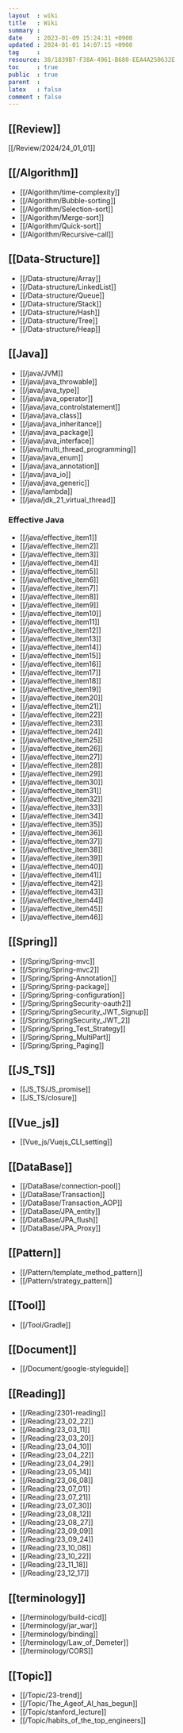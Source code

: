 ```yaml
---
layout  : wiki
title   : Wiki
summary : 
date    : 2023-01-09 15:24:31 +0900
updated : 2024-01-01 14:07:15 +0900
tag     : 
resource: 38/1839B7-F38A-4961-B680-EEA4A250632E
toc     : true
public  : true
parent  : 
latex   : false
comment : false
---
```


## [[Review]]
[[/Review/2024/24_01_01]]

## [[/Algorithm]]
* [[/Algorithm/time-complexity]]
* [[/Algorithm/Bubble-sorting]]
* [[/Algorithm/Selection-sort]]
* [[/Algorithm/Merge-sort]]
* [[/Algorithm/Quick-sort]]
* [[/Algorithm/Recursive-call]]

## [[Data-Structure]]
* [[/Data-structure/Array]]
* [[/Data-structure/LinkedList]]
* [[/Data-structure/Queue]]
* [[/Data-structure/Stack]]
* [[/Data-structure/Hash]]
* [[/Data-structure/Tree]]
* [[/Data-structure/Heap]]

## [[Java]]
* [[/java/JVM]]
* [[/java/java_throwable]]
* [[/java/java_type]]
* [[/java/java_operator]]
* [[/java/java_controlstatement]]
* [[/java/java_class]]
* [[/java/java_inheritance]]
* [[/java/java_package]]
* [[/java/java_interface]]
* [[/java/multi_thread_programming]]
* [[/java/java_enum]]
* [[/java/java_annotation]]
* [[/java/java_io]]
* [[/java/java_generic]]
* [[/java/lambda]]
* [[/java/jdk_21_virtual_thread]]
 
### Effective Java
* [[/java/effective_item1]]
* [[/java/effective_item2]]
* [[/java/effective_item3]]
* [[/java/effective_item4]]
* [[/java/effective_item5]]
* [[/java/effective_item6]]
* [[/java/effective_item7]]
* [[/java/effective_item8]]
* [[/java/effective_item9]]
* [[/java/effective_item10]]
* [[/java/effective_item11]]
* [[/java/effective_item12]]
* [[/java/effective_item13]]
* [[/java/effective_item14]]
* [[/java/effective_item15]]
* [[/java/effective_item16]]
* [[/java/effective_item17]]
* [[/java/effective_item18]]
* [[/java/effective_item19]]
* [[/java/effective_item20]]
* [[/java/effective_item21]]
* [[/java/effective_item22]]
* [[/java/effective_item23]]
* [[/java/effective_item24]]
* [[/java/effective_item25]]
* [[/java/effective_item26]]
* [[/java/effective_item27]]
* [[/java/effective_item28]]
* [[/java/effective_item29]]
* [[/java/effective_item30]]
* [[/java/effective_item31]]
* [[/java/effective_item32]]
* [[/java/effective_item33]]
* [[/java/effective_item34]]
* [[/java/effective_item35]]
* [[/java/effective_item36]]
* [[/java/effective_item37]]
* [[/java/effective_item38]]
* [[/java/effective_item39]]
* [[/java/effective_item40]]
* [[/java/effective_item41]]
* [[/java/effective_item42]]
* [[/java/effective_item43]]
* [[/java/effective_item44]]
* [[/java/effective_item45]]
* [[/java/effective_item46]]


## [[Spring]]
* [[/Spring/Spring-mvc]]
* [[/Spring/Spring-mvc2]]
* [[/Spring/Spring-Annotation]]
* [[/Spring/Spring-package]]
* [[/Spring/Spring-configuration]]
* [[/Spring/SpringSecurity-oauth2]]
* [[/Spring/SpringSecurity_JWT_Signup]]
* [[/Spring/SpringSecurity_JWT_2]]
* [[/Spring/Spring_Test_Strategy]]
* [[/Spring/Spring_MultiPart]]
* [[/Spring/Spring_Paging]]

## [[JS_TS]]
- [[JS_TS/JS_promise]]
- [[JS_TS/closure]]

## [[Vue_js]]
- [[Vue_js/Vuejs_CLI_setting]]

## [[DataBase]]
* [[/DataBase/connection-pool]]
* [[/DataBase/Transaction]]
* [[/DataBase/Transaction_AOP]]
* [[/DataBase/JPA_entity]]
* [[/DataBase/JPA_flush]]
* [[/DataBase/JPA_Proxy]]

## [[Pattern]]
* [[/Pattern/template_method_pattern]]
* [[/Pattern/strategy_pattern]]

## [[Tool]]
* [[/Tool/Gradle]]

## [[Document]]
* [[/Document/google-styleguide]]

## [[Reading]]
* [[/Reading/2301-reading]]
* [[/Reading/23_02_22]]
* [[/Reading/23_03_11]]
* [[/Reading/23_03_20]]
* [[/Reading/23_04_10]]
* [[/Reading/23_04_22]]
* [[/Reading/23_04_29]]
* [[/Reading/23_05_14]]
* [[/Reading/23_06_08]]
* [[/Reading/23_07_01]]
* [[/Reading/23_07_21]]
* [[/Reading/23_07_30]]
* [[/Reading/23_08_12]]
* [[/Reading/23_08_27]]
* [[/Reading/23_09_09]]
* [[/Reading/23_09_24]]
* [[/Reading/23_10_08]]
* [[/Reading/23_10_22]]
* [[/Reading/23_11_18]]
* [[/Reading/23_12_17]]
 

## [[terminology]]
* [[/terminology/build-cicd]]
* [[/terminology/jar_war]]
* [[/terminology/binding]]
* [[/terminology/Law_of_Demeter]]
* [[/terminology/CORS]]

## [[Topic]]
* [[/Topic/23-trend]]
* [[/Topic/The_Ageof_AI_has_begun]]
* [[/Topic/stanford_lecture]]
* [[/Topic/habits_of_the_top_engineers]]
